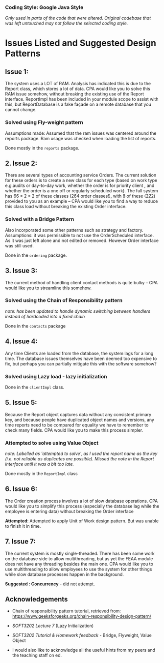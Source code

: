 ### Coding Style: Google Java Style 
*Only used in parts of the code that were altered. Original codebase that was left untouched may not follow the selected coding style.*

# Issues Listed and Suggested Design Patterns

## Issue 1:  
The system uses a LOT of RAM. Analysis has indicated this is due to the Report
class, which stores a lot of data. CPA would like you to solve this RAM issue
somehow, without breaking the existing use of the Report interface. ReportImpl
has been included in your module scope to assist with this, but ReportDatabase
is a fake façade on a remote database that you cannot change.

### Solved using Fly-weight pattern
Assumptions made: Assumed that the ram issues was centered around the reports package.
Ram usage was checked when loading the list of reports. 

Done mostly in the `reports` package. 

## 2. Issue 2:  
There are several types of accounting service Orders. The current solution for
these orders is to create a new class for each type (based on work type e.g.audits or day-to-day work, whether the order is for priority client , and whether the
order is a one off or regularly scheduled work). The full system has 66 * 2 * 2 of
these classes (264 order classes!), with 8 of these (2*2*2) provided to you as an
example – CPA would like you to find a way to reduce this class load without
breaking the existing Order interface.

### Solved with a Bridge Pattern
Also incorporated some other patterns such as strategy and factory. 
Assumptions: it was permissible to not use the OrderScheduled interface. As it was just left alone and 
not edited or removed. However Order interface was still used. 

Done in the `ordering` package. 

## 3. Issue 3:  
The current method of handling client contact methods is quite bulky – CPA would like you to streamline this somehow.

### Solved using the Chain of Responsibility pattern
*note: has been updated to handle dynamic switching between handlers instead of hardcoded
into a fixed chain*

Done in the `contacts` package 

## 4. Issue 4:   
Any time Clients are loaded from the database, the system lags for a long time.
The database issues themselves have been deemed too expensive to fix, but
perhaps you can partially mitigate this with the software somehow?

### Solved using Lazy load - lazy initialization 

Done in the `clientImpl` class.  

## 5. Issue 5:   
Because the Report object captures data without any consistent primary key, and
because people have duplicated object names and versions, any time reports
need to be compared for equality we have to remember to check many fields.
CPA would like you to make this process simpler.

### Attempted to solve using Value Object
*note: Labelled as 'attempted to solve', as I used the report name as the key (i.e. not reliable as duplicates are possible). Missed the note in the Report interface 
until it was a bit too late.* 

Done mostly in the `ReportImpl` class 

## 6. Issue 6:   
The Order creation process involves a lot of slow database operations. CPA
would like you to simplify this process (especially the database lag while the
employee is entering data) without breaking the Order interface

**Attempted**:
 Attempted to apply Unit of Work design pattern. But was unable to finish it in time. 

## 7. Issue 7:   
The current system is mostly single-threaded. There has been some work on the
database side to allow multithreading, but as yet the FEAA module does not have
any threading besides the main one. CPA would like you to use multithreading to
allow employees to use the system for other things while slow database
processes happen in the background.

**Suggested : Concurrency** - did not attempt. 

## Acknowledgements
*  Chain of responsibility pattern tutorial, retrieved from: 
https://www.geeksforgeeks.org/chain-responsibility-design-pattern/ 

*  *SOFT3202 Lecture 7* (Lazy Initialization) 

*  *SOFT3202 Tutorial & Homework feedback* - Bridge, Flyweight, Value Object

* I would also like to acknowledge all the useful hints from my peers and the teaching staff on ed. 